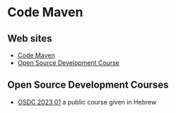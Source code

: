# Code Maven


## Web sites

* [Code Maven](https://code-maven.com/)
* [Open Source Development Course](https://osdc.code-maven.com/)


## Open Source Development Courses


* [OSDC 2023 01](https://osdc.code-maven.com/osdc-2023-01-public) a public course given in Hebrew

